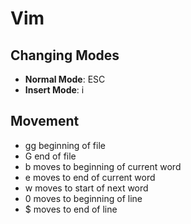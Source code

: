 # Vim
## Changing Modes
* __Normal Mode__: ESC
* __Insert Mode__: i
## Movement
* gg beginning of file
* G end of file
* b moves to beginning of current word
* e moves to end of current word
* w moves to start of next word
* 0 moves to beginning of line
* $ moves to end of line
